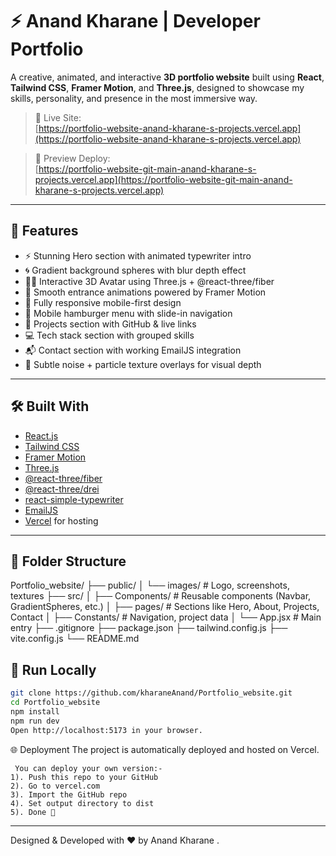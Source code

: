 # ⚡ Anand Kharane | Developer Portfolio

A creative, animated, and interactive **3D portfolio website** built using **React**, **Tailwind CSS**, **Framer Motion**, and **Three.js**, designed to showcase my skills, personality, and presence in the most immersive way.

> 🚀 Live Site:  
> [https://portfolio-website-anand-kharane-s-projects.vercel.app](https://portfolio-website-anand-kharane-s-projects.vercel.app)

> 🔄 Preview Deploy:  
> [https://portfolio-website-git-main-anand-kharane-s-projects.vercel.app](https://portfolio-website-git-main-anand-kharane-s-projects.vercel.app)

---

## 🎯 Features

- ⚡ Stunning Hero section with animated typewriter intro
- 🌀 Gradient background spheres with blur depth effect
- 🧍‍♂️ Interactive 3D Avatar using Three.js + @react-three/fiber
- 🎥 Smooth entrance animations powered by Framer Motion
- 📱 Fully responsive mobile-first design
- 🍔 Mobile hamburger menu with slide-in navigation
- 🧠 Projects section with GitHub & live links
- 💻 Tech stack section with grouped skills
- 📬 Contact section with working EmailJS integration
- 💫 Subtle noise + particle texture overlays for visual depth

---

## 🛠️ Built With

- [React.js](https://reactjs.org/)
- [Tailwind CSS](https://tailwindcss.com/)
- [Framer Motion](https://www.framer.com/motion/)
- [Three.js](https://threejs.org/)
- [@react-three/fiber](https://docs.pmnd.rs/react-three-fiber)
- [@react-three/drei](https://github.com/pmndrs/drei)
- [react-simple-typewriter](https://www.npmjs.com/package/react-simple-typewriter)
- [EmailJS](https://www.emailjs.com/)
- [Vercel](https://vercel.com/) for hosting

---

## 📁 Folder Structure

Portfolio_website/
├── public/
│ └── images/ # Logo, screenshots, textures
├── src/
│ ├── Components/ # Reusable components (Navbar, GradientSpheres, etc.)
│ ├── pages/ # Sections like Hero, About, Projects, Contact
│ ├── Constants/ # Navigation, project data
│ └── App.jsx # Main entry
├── .gitignore
├── package.json
├── tailwind.config.js
├── vite.config.js
└── README.md



## 🧪 Run Locally

```bash
git clone https://github.com/kharaneAnand/Portfolio_website.git
cd Portfolio_website
npm install
npm run dev
Open http://localhost:5173 in your browser.
```
🌐 Deployment
The project is automatically deployed and hosted on Vercel.
```
 You can deploy your own version:- 
1). Push this repo to your GitHub
2). Go to vercel.com
3). Import the GitHub repo
4). Set output directory to dist
5). Done 🎉
```
---
Designed & Developed with ❤️ by Anand Kharane .
